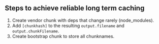 ## Steps to achieve reliable long term caching

1. Create vendor chunk with deps that change rarely (node_modules).
2. Add `[chunkhash]` to the resulting `output.filename` and `output.chunkFilename`.
3. Create bootstrap chunk to store all chunknames.